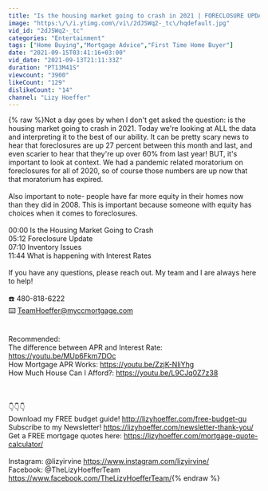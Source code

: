 ```yaml
---
title: "Is the housing market going to crash in 2021 | FORECLOSURE UPDATE"
image: "https:\/\/i.ytimg.com\/vi\/2dJSWq2-_tc\/hqdefault.jpg"
vid_id: "2dJSWq2-_tc"
categories: "Entertainment"
tags: ["Home Buying","Mortgage Advice","First Time Home Buyer"]
date: "2021-09-15T03:41:16+03:00"
vid_date: "2021-09-13T21:11:33Z"
duration: "PT13M41S"
viewcount: "3900"
likeCount: "129"
dislikeCount: "14"
channel: "Lizy Hoeffer"
---
```

{% raw %}Not a day goes by when I don't get asked the question: is the housing market going to crash in 2021. Today we're looking at ALL the data and interpreting it to the best of our ability. It can be pretty scary news to hear that foreclosures are up 27 percent between this month and last, and even scarier to hear that they're up over 60% from last year! BUT, it's important to look at context. We had a pandemic related moratorium on foreclosures for all of 2020, so of course those numbers are up now that that moratorium has expired. <br /><br />Also important to note- people have far more equity in their homes now than they did in 2008. This is important because someone with equity has choices when it comes to foreclosures. <br /><br />00:00 Is the Housing Market Going to Crash<br />05:12 Foreclosure Update<br />07:10 Inventory Issues<br />11:44 What is happening with Interest Rates<br /><br />If you have any questions, please reach out. My team and I are always here to help!<br /><br />☎️ 480-818-6222<br />⌨️ TeamHoeffer@myccmortgage.com<br /><br /><br />Recommended:<br />The difference between APR and Interest Rate: <a rel="nofollow" target="blank" href="https://youtu.be/MUp6Fkm7DOc">https://youtu.be/MUp6Fkm7DOc</a><br />How Mortgage APR Works: <a rel="nofollow" target="blank" href="https://youtu.be/ZzjK-NliYhg">https://youtu.be/ZzjK-NliYhg</a><br />How Much House Can I Afford?:  <a rel="nofollow" target="blank" href="https://youtu.be/L9CJq0Z7z38">https://youtu.be/L9CJq0Z7z38</a><br /><br /><br /><br />👇👇👇<br />Download my FREE budget guide! <a rel="nofollow" target="blank" href="http://lizyhoeffer.com/free-budget-gu">http://lizyhoeffer.com/free-budget-gu</a><br />Subscribe to my Newsletter! <a rel="nofollow" target="blank" href="https://lizyhoeffer.com/newsletter-thank-you/">https://lizyhoeffer.com/newsletter-thank-you/</a><br />Get a FREE mortgage quotes here: <a rel="nofollow" target="blank" href="https://lizyhoeffer.com/mortgage-quote-calculator/">https://lizyhoeffer.com/mortgage-quote-calculator/</a><br /><br />Instagram: @lizyirvine <a rel="nofollow" target="blank" href="https://www.instagram.com/lizyirvine/">https://www.instagram.com/lizyirvine/</a><br />Facebook: @TheLizyHoefferTeam <a rel="nofollow" target="blank" href="https://www.facebook.com/TheLizyHoefferTeam/">https://www.facebook.com/TheLizyHoefferTeam/</a>{% endraw %}
